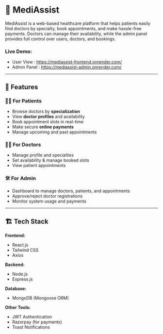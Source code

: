 # 🏥 MediAssist

MediAssist is a web-based healthcare platform that helps patients easily find doctors by specialty, book appointments, and make hassle-free payments. Doctors can manage their availability, while the admin panel provides full control over users, doctors, and bookings.  

### Live Demo:
- User View : https://mediassist-frontend.onrender.com/
- Admin Panel : https://mediassist-admin.onrender.com/
---

## 🚀 Features

### 👩‍⚕️ For Patients
- Browse doctors by **specialization**  
- View **doctor profiles** and availability  
- Book appointment slots in real-time  
- Make secure **online payments**  
- Manage upcoming and past appointments  

### 👨‍⚕️ For Doctors
- Manage profile and specialties  
- Set availability & manage booked slots  
- View patient appointments  

### 🛠️ For Admin
- Dashboard to manage doctors, patients, and appointments  
- Approve/reject doctor registrations  
- Monitor system usage and payments  

---

## 🏗️ Tech Stack

**Frontend:**  
- React.js  
- Tailwind CSS  
- Axios  

**Backend:**  
- Node.js  
- Express.js  

**Database:**  
- MongoDB (Mongoose ORM)  

**Other Tools:**  
- JWT Authentication  
- Razorpay (for payments)  
- Toast Notifications  


